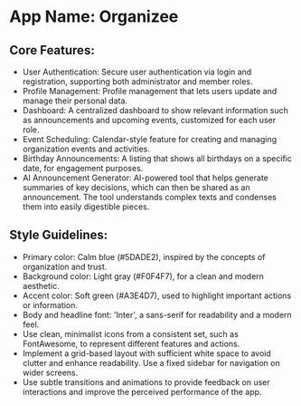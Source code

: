 # **App Name**: Organizee

## Core Features:

- User Authentication: Secure user authentication via login and registration, supporting both administrator and member roles.
- Profile Management: Profile management that lets users update and manage their personal data.
- Dashboard: A centralized dashboard to show relevant information such as announcements and upcoming events, customized for each user role.
- Event Scheduling: Calendar-style feature for creating and managing organization events and activities.
- Birthday Announcements: A listing that shows all birthdays on a specific date, for engagement purposes.
- AI Announcement Generator: AI-powered tool that helps generate summaries of key decisions, which can then be shared as an announcement. The tool understands complex texts and condenses them into easily digestible pieces.

## Style Guidelines:

- Primary color: Calm blue (#5DADE2), inspired by the concepts of organization and trust.
- Background color: Light gray (#F0F4F7), for a clean and modern aesthetic.
- Accent color: Soft green (#A3E4D7), used to highlight important actions or information.
- Body and headline font: 'Inter', a sans-serif for readability and a modern feel.
- Use clean, minimalist icons from a consistent set, such as FontAwesome, to represent different features and actions.
- Implement a grid-based layout with sufficient white space to avoid clutter and enhance readability. Use a fixed sidebar for navigation on wider screens.
- Use subtle transitions and animations to provide feedback on user interactions and improve the perceived performance of the app.